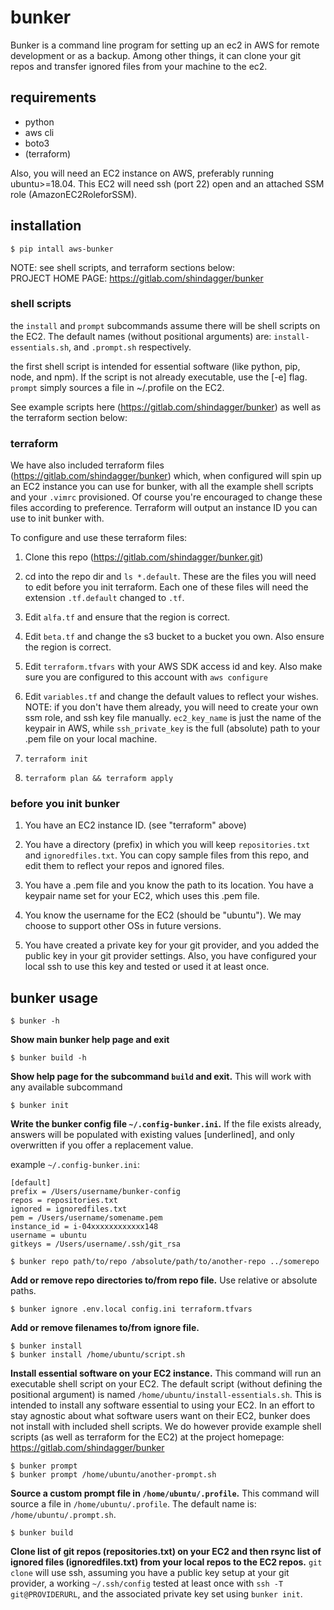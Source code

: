 # bunker  
  
Bunker is a command line program for setting up an ec2 in AWS for remote development or as a backup. Among other things, it can clone your git repos and transfer ignored files from your machine to the ec2.
  
## requirements  
  
- python  
- aws cli  
- boto3  
- (terraform)  
  
Also, you will need an EC2 instance on AWS, preferably running ubuntu>=18.04. This EC2 will need ssh (port 22) open and an attached SSM role (AmazonEC2RoleforSSM).  
   
## installation  
   
`$ pip intall aws-bunker`  
  
NOTE: see shell scripts, and terraform sections below:  
PROJECT HOME PAGE: https://gitlab.com/shindagger/bunker  
  
### shell scripts  
  
the `install` and `prompt` subcommands assume there will be shell scripts on the EC2. The default names (without positional arguments) are: `install-essentials.sh`, and `.prompt.sh` respectively.  
  
the first shell script is intended for essential software (like python, pip, node, and npm). If the script is not already executable, use the \[-e\] flag. `prompt` simply sources a file in ~/.profile on the EC2.  
  
See example scripts here (https://gitlab.com/shindagger/bunker) as well as the terraform section below:   
  
### terraform  
  
We have also included terraform files (https://gitlab.com/shindagger/bunker) which, when configured will spin up an EC2 instance you can use for bunker, with all the example shell scripts and your `.vimrc` provisioned. Of course you're encouraged to change these files according to preference. Terraform will output an instance ID you can use to init bunker with.  
  
To configure and use these terraform files:  
  
1. Clone this repo (https://gitlab.com/shindagger/bunker.git)  
  
2. cd into the repo dir and `ls *.default`. These are the files you will need to edit before you init terraform. Each one of these files will need the extension `.tf.default` changed to `.tf`.  
  
3. Edit `alfa.tf` and ensure that the region is correct.  
  
4. Edit `beta.tf` and change the s3 bucket to a bucket you own. Also ensure the region is correct.  
  
5. Edit `terraform.tfvars` with your AWS SDK access id and key. Also make sure you are configured to this account with `aws configure`  
  
6. Edit `variables.tf` and change the default values to reflect your wishes. NOTE: if you don't have them already, you will need to create your own ssm role, and ssh key file manually. `ec2_key_name` is just the name of the keypair in AWS, while `ssh_private_key` is the full (absolute) path to your .pem file on your local machine.  
  
7. `terraform init`  
  
8. `terraform plan && terraform apply`  
  
### before you init bunker  
  
1. You have an EC2 instance ID. (see "terraform" above)  
  
2. You have a directory (prefix) in which you will keep `repositories.txt` and `ignoredfiles.txt`. You can copy sample files from this repo, and edit them to reflect your repos and ignored files.  
  
3. You have a .pem file and you know the path to its location. You have a keypair name set for your EC2, which uses this .pem file.  
  
4. You know the username for the EC2 \(should be "ubuntu"\). We may choose to support other OSs in future versions.    
  
5. You have created a private key for your git provider, and you added the public key in your git provider settings. Also, you have configured your local ssh to use this key and tested or used it at least once.  
  
## bunker usage  
  
`$ bunker -h`  
  
**Show main bunker help page and exit**  
  
`$ bunker build -h`  
  
**Show help page for the subcommand `build` and exit.** This will work with any available subcommand  
  
`$ bunker init`  
  
**Write the bunker config file `~/.config-bunker.ini`.** If the file exists already, answers will be populated with existing values \[underlined\], and only overwritten if you offer a replacement value.  
  
example `~/.config-bunker.ini`:
```
[default]  
prefix = /Users/username/bunker-config  
repos = repositories.txt   
ignored = ignoredfiles.txt  
pem = /Users/username/somename.pem  
instance_id = i-04xxxxxxxxxxxx148  
username = ubuntu  
gitkeys = /Users/username/.ssh/git_rsa  
```  
  
`$ bunker repo path/to/repo /absolute/path/to/another-repo ../somerepo`   
   
**Add or remove repo directories to/from repo file.** Use relative or absolute paths.  
   
`$ bunker ignore .env.local config.ini terraform.tfvars`  
  
**Add or remove filenames to/from ignore file.**   
  
`$ bunker install`  
`$ bunker install /home/ubuntu/script.sh`  
   
**Install essential software on your EC2 instance.** This command will run an executable shell script on your EC2. The default script (without defining the positional argument) is named `/home/ubuntu/install-essentials.sh`. This is intended to install any software essential to using your EC2. In an effort to stay agnostic about what software users want on their EC2, bunker does not install with included shell scripts. We do however provide example shell scripts \(as well as terraform for the EC2\) at the project homepage:   
https://gitlab.com/shindagger/bunker  
  
`$ bunker prompt`  
`$ bunker prompt /home/ubuntu/another-prompt.sh`  
   
**Source a custom prompt file in `/home/ubuntu/.profile`.** This command will source a file in `/home/ubuntu/.profile`. The default name is: `/home/ubuntu/.prompt.sh`.    
  
`$ bunker build`  
  
**Clone list of git repos \(repositories.txt\) on your EC2 and then rsync list of ignored files \(ignoredfiles.txt\) from your local repos to the EC2 repos.** `git clone` will use ssh, assuming you have a public key setup at your git provider, a working `~/.ssh/config` tested at least once with `ssh -T git@PROVIDERURL`, and the associated private key set using `bunker init`.  
  

